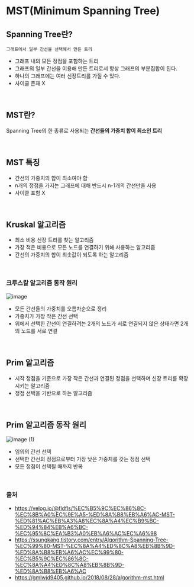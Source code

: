 # MST(Minimum Spanning Tree)

## **Spanning Tree란?**
`그래프에서 일부 간선을 선택해서 만든 트리`
- 그래프 내의 모든 정점을 포함하는 트리
- 그래프의 일부 간선을 이용해 만든 트리로서 항상 그래프의 부분집합이 된다.
- 하나의 그래프에는 여러 신장트리를 가질 수 있다.
- 사이클 존재 X

<br>

## **MST란?**
Spanning Tree의 한 종류로 사용되는 **간선들의 가중치 합이 최소인 트리**

<br>


## **MST 특징**
- 간선의 가중치의 합이 최소여야 함
- n개의 정점을 가지는 그래프에 대해 반드시 n-1개의 간선만을 사용
- 사이클 포함 X

<br>



## **Kruskal 알고리즘**
- 최소 비용 신장 트리를 찾는 알고리즘
- 가장 적은 비용으로 모든 노드를 연결하기 위해 사용하는 알고리즘
- 간선의 가중치의 합이 최솟값이 되도록 하는 알고리즘

<br>


### **크루스칼 알고리즘 동작 원리**

![image](https://user-images.githubusercontent.com/63101648/131241542-017b7332-2538-4752-9123-90af6dc9c358.png)

- 모든 간선들의 가중치를 오름차순으로 정리
- 가중치가 가장 작은 간선 선택
- 위에서 선택한 간선이 연결하려는 2개의 노드가 서로 연결되지 않은 상태라면 2개의 노드를 서로 연결


<br>



## **Prim 알고리즘**
- 시작 정점을 기준으로 가장 작은 간선과 연결된 정점을 선택하며 신장 트리를 확장시키는 알고리즘
- 정점 선택을 기반으로 하는 알고리즘  

<br>


## **Prim 알고리즘 동작 원리**

![image (1)](https://user-images.githubusercontent.com/63101648/131241553-c0e7f1ad-d8f1-4372-b5fd-76a1af105ff0.png)

- 임의의 간선 선택
- 선택한 간선의 정점으로부터 가장 낮은 가중치를 갖는 정점 선택
- 모든 정점이 선택될 때까지 반복

<br>


### 출처
- https://velog.io/@fldfls/%EC%B5%9C%EC%86%8C-%EC%8B%A0%EC%9E%A5-%ED%8A%B8%EB%A6%AC-MST-%ED%81%AC%EB%A3%A8%EC%8A%A4%EC%B9%BC-%ED%94%84%EB%A6%BC-%EC%95%8C%EA%B3%A0%EB%A6%AC%EC%A6%98
- https://ssungkang.tistory.com/entry/Algorithm-Spanning-Tree-%EC%99%80-MST-%EC%8A%A4%ED%8C%A8%EB%8B%9D-%ED%8A%B8%EB%A6%AC%EC%99%80-%EC%B5%9C%EC%86%8C-%EC%8A%A4%ED%8C%A8%EB%8B%9D-%ED%8A%B8%EB%A6%AC
- https://gmlwjd9405.github.io/2018/08/28/algorithm-mst.html
